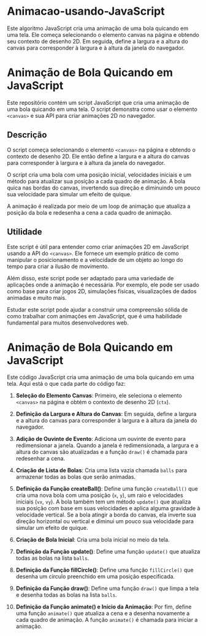 # Animacao-usando-JavaScript
 Este algoritmo JavaScript cria uma animação de uma bola quicando em uma tela. Ele começa selecionando o elemento canvas na página e obtendo seu contexto de desenho 2D. Em seguida, define a largura e a altura do canvas para corresponder à largura e à altura da janela do navegador.

# Animação de Bola Quicando em JavaScript

Este repositório contém um script JavaScript que cria uma animação de uma bola quicando em uma tela. O script demonstra como usar o elemento `<canvas>` e sua API para criar animações 2D no navegador.

## Descrição

O script começa selecionando o elemento `<canvas>` na página e obtendo o contexto de desenho 2D. Ele então define a largura e a altura do canvas para corresponder à largura e à altura da janela do navegador.

O script cria uma bola com uma posição inicial, velocidades iniciais e um método para atualizar sua posição a cada quadro de animação. A bola quica nas bordas do canvas, invertendo sua direção e diminuindo um pouco sua velocidade para simular um efeito de quique.

A animação é realizada por meio de um loop de animação que atualiza a posição da bola e redesenha a cena a cada quadro de animação.

## Utilidade

Este script é útil para entender como criar animações 2D em JavaScript usando a API do `<canvas>`. Ele fornece um exemplo prático de como manipular o posicionamento e a velocidade de um objeto ao longo do tempo para criar a ilusão de movimento.

Além disso, este script pode ser adaptado para uma variedade de aplicações onde a animação é necessária. Por exemplo, ele pode ser usado como base para criar jogos 2D, simulações físicas, visualizações de dados animadas e muito mais.

Estudar este script pode ajudar a construir uma compreensão sólida de como trabalhar com animações em JavaScript, que é uma habilidade fundamental para muitos desenvolvedores web.

# Animação de Bola Quicando em JavaScript

Este código JavaScript cria uma animação de uma bola quicando em uma tela. Aqui está o que cada parte do código faz:

1. **Seleção do Elemento Canvas**: Primeiro, ele seleciona o elemento `<canvas>` na página e obtém o contexto de desenho 2D (`ctx`).

2. **Definição da Largura e Altura do Canvas**: Em seguida, define a largura e a altura do canvas para corresponder à largura e à altura da janela do navegador.

3. **Adição de Ouvinte de Evento**: Adiciona um ouvinte de evento para redimensionar a janela. Quando a janela é redimensionada, a largura e a altura do canvas são atualizadas e a função `draw()` é chamada para redesenhar a cena.

4. **Criação de Lista de Bolas**: Cria uma lista vazia chamada `balls` para armazenar todas as bolas que serão animadas.

5. **Definição da Função createBall()**: Define uma função `createBall()` que cria uma nova bola com uma posição (`x`, `y`), um raio e velocidades iniciais (`vx`, `vy`). A bola também tem um método `update()` que atualiza sua posição com base em suas velocidades e aplica alguma gravidade à velocidade vertical. Se a bola atingir a borda do canvas, ela inverte sua direção horizontal ou vertical e diminui um pouco sua velocidade para simular um efeito de quique.

6. **Criação de Bola Inicial**: Cria uma bola inicial no meio da tela.

7. **Definição da Função update()**: Define uma função `update()` que atualiza todas as bolas na lista `balls`.

8. **Definição da Função fillCircle()**: Define uma função `fillCircle()` que desenha um círculo preenchido em uma posição especificada.

9. **Definição da Função draw()**: Define uma função `draw()` que limpa a tela e desenha todas as bolas na lista `balls`.

10. **Definição da Função animate() e Início da Animação**: Por fim, define uma função `animate()` que atualiza a cena e a desenha novamente a cada quadro de animação. A função `animate()` é chamada para iniciar a animação.
